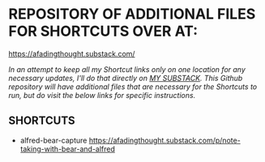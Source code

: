 # REPOSITORY OF ADDITIONAL FILES FOR SHORTCUTS OVER AT:
https://afadingthought.substack.com/

*In an attempt to keep all my Shortcut links only on one location for any necessary updates, I'll do that directly on [MY SUBSTACK](https://afadingthought.substack.com/). This Github repository will have additional files that are necessary for the Shortcuts to run, but do visit the below links for specific instructions.*

## SHORTCUTS
* alfred-bear-capture
https://afadingthought.substack.com/p/note-taking-with-bear-and-alfred
